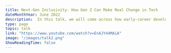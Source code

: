 ```yaml
---
title: Next-Gen Inclusivity- How Gen Z Can Make Real Change in Tech
dateMonthYear: June 2022
description:  In this talk, we will come across how early-career developers can help create a culture of diversity and inclusion in their teams. We will talk about some ways that can help us beat the age-old bias, and also cite some real-life examples.
type: page
topic: talk
link: "https://www.youtube.com/watch?v=EnAJY44MAiA"
image: "/images/talk2.png"
ShowReadingTime: false
---
```



